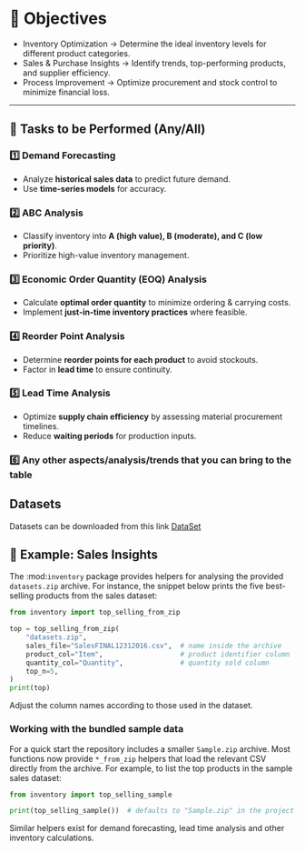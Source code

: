 # 🎯 Objectives
- Inventory Optimization → Determine the ideal inventory levels for different product categories.
- Sales & Purchase Insights → Identify trends, top-performing products, and supplier efficiency.
- Process Improvement → Optimize procurement and stock control to minimize financial loss.

---

## 🔎 Tasks to be Performed (Any/All)
### **1️⃣ Demand Forecasting**
- Analyze **historical sales data** to predict future demand.
- Use **time-series models** for accuracy.

### **2️⃣ ABC Analysis**
- Classify inventory into **A (high value), B (moderate), and C (low priority)**.
- Prioritize high-value inventory management.

### **3️⃣ Economic Order Quantity (EOQ) Analysis**
- Calculate **optimal order quantity** to minimize ordering & carrying costs.
- Implement **just-in-time inventory practices** where feasible.

### **4️⃣ Reorder Point Analysis**
- Determine **reorder points for each product** to avoid stockouts.
- Factor in **lead time** to ensure continuity.

### **5️⃣ Lead Time Analysis**
- Optimize **supply chain efficiency** by assessing material procurement timelines.
- Reduce **waiting periods** for production inputs.

### **6️⃣ Any other aspects/analysis/trends that you can bring to the table**

## Datasets
Datasets can be downloaded from this link [DataSet](https://www.kaggle.com/datasets/sloozecareers/slooze-challenge/data)

## 🧪 Example: Sales Insights

The :mod:`inventory` package provides helpers for analysing the provided
``datasets.zip`` archive.  For instance, the snippet below prints the five
best-selling products from the sales dataset:

```python
from inventory import top_selling_from_zip

top = top_selling_from_zip(
    "datasets.zip",
    sales_file="SalesFINAL12312016.csv",  # name inside the archive
    product_col="Item",                   # product identifier column
    quantity_col="Quantity",              # quantity sold column
    top_n=5,
)
print(top)
```

Adjust the column names according to those used in the dataset.

### Working with the bundled sample data

For a quick start the repository includes a smaller ``Sample.zip`` archive.
Most functions now provide ``*_from_zip`` helpers that load the relevant CSV
directly from the archive.  For example, to list the top products in the sample
sales dataset:

```python
from inventory import top_selling_sample

print(top_selling_sample())  # defaults to "Sample.zip" in the project root
```

Similar helpers exist for demand forecasting, lead time analysis and other
inventory calculations.
